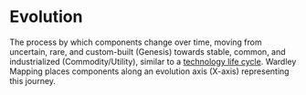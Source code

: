 # Evolution

The process by which components change over time, moving from uncertain, rare, and custom-built (Genesis) towards stable, common, and industrialized (Commodity/Utility), similar to a [technology life cycle](https://en.wikipedia.org/wiki/Technology_life_cycle). Wardley Mapping places components along an evolution axis (X-axis) representing this journey.
